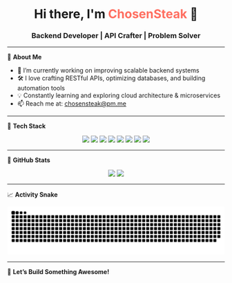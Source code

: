 <h1 align="center">Hi there, I'm <span style="color:#ff6f61;">ChosenSteak</span> 🍖</h1>
<h3 align="center">Backend Developer | API Crafter | Problem Solver</h3>

---

🌟 **About Me**

- 🔭 I’m currently working on improving scalable backend systems
- 🛠️ I love crafting RESTful APIs, optimizing databases, and building automation tools
- 💡 Constantly learning and exploring cloud architecture & microservices
- 📫 Reach me at: [chosensteak@pm.me](mailto:chosensteak@pm.me)

---

🧰 **Tech Stack**

<p align="center">
  <img src="https://img.shields.io/badge/Node.js-339933?style=for-the-badge&logo=nodedotjs&logoColor=white"/>
  <img src="https://img.shields.io/badge/Express.js-000000?style=for-the-badge&logo=express&logoColor=white"/>
  <img src="https://img.shields.io/badge/NestJS-E0234E?style=for-the-badge&logo=nestjs&logoColor=white"/>
  <img src="https://img.shields.io/badge/PostgreSQL-336791?style=for-the-badge&logo=postgresql&logoColor=white"/>
  <img src="https://img.shields.io/badge/MongoDB-47A248?style=for-the-badge&logo=mongodb&logoColor=white"/>
  <img src="https://img.shields.io/badge/Redis-DC382D?style=for-the-badge&logo=redis&logoColor=white"/>
  <img src="https://img.shields.io/badge/Docker-2496ED?style=for-the-badge&logo=docker&logoColor=white"/>
  <img src="https://img.shields.io/badge/GitHub-181717?style=for-the-badge&logo=github&logoColor=white"/>
</p>

---

🚀 **GitHub Stats**

<p align="center">
  <img src="https://github-readme-stats.vercel.app/api?username=ChosenSteak&show_icons=true&theme=tokyonight" />
  <img src="https://github-readme-stats.vercel.app/api/top-langs/?username=ChosenSteak&layout=compact&theme=tokyonight" />
</p>

---

📈 **Activity Snake**

<picture>
  <source
    media="(prefers-color-scheme: dark)"
    srcset="https://raw.githubusercontent.com/platane/snk/output/github-contribution-grid-snake-dark.svg" />
  <source
    media="(prefers-color-scheme: light)"
    srcset="https://raw.githubusercontent.com/platane/snk/output/github-contribution-grid-snake.svg" />
  <img
    alt="github contribution grid snake animation"
    src="https://raw.githubusercontent.com/platane/snk/output/github-contribution-grid-snake.svg" />
</picture>

---

🎯 **Let’s Build Something Awesome!**
